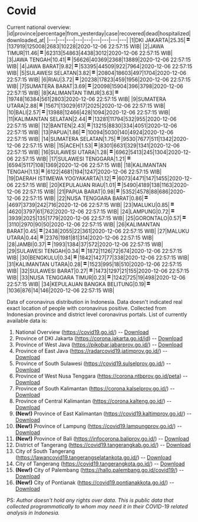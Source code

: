 # Covid
Current national overview:
|id|province|percentage|from_yesterday|case|recovered|dead|hospitalized|downloaded_at|
|---|---|---|---|---|---|---|---|---|
|1|DKI JAKARTA|25.35|![equal](https://github.com/ariefrachmannn/covid/raw/master/img/rsz_equal.png)|137919|125008|2683|10228|2020-12-06 22:57:15 WIB|
|2|JAWA TIMUR|11.46|![equal](https://github.com/ariefrachmannn/covid/raw/master/img/rsz_equal.png)|62313|54863|4438|3012|2020-12-06 22:57:15 WIB|
|3|JAWA TENGAH|10.41|![equal](https://github.com/ariefrachmannn/covid/raw/master/img/rsz_equal.png)|56626|40369|2368|13889|2020-12-06 22:57:15 WIB|
|4|JAWA BARAT|9.82|![equal](https://github.com/ariefrachmannn/covid/raw/master/img/rsz_equal.png)|53395|44509|922|7964|2020-12-06 22:57:15 WIB|
|5|SULAWESI SELATAN|3.82|![equal](https://github.com/ariefrachmannn/covid/raw/master/img/rsz_equal.png)|20804|18603|497|1704|2020-12-06 22:57:15 WIB|
|6|RIAU|3.72|![equal](https://github.com/ariefrachmannn/covid/raw/master/img/rsz_equal.png)|20238|17823|459|1956|2020-12-06 22:57:15 WIB|
|7|SUMATERA BARAT|3.69|![equal](https://github.com/ariefrachmannn/covid/raw/master/img/rsz_equal.png)|20098|15904|396|3798|2020-12-06 22:57:15 WIB|
|8|KALIMANTAN TIMUR|3.63|![equal](https://github.com/ariefrachmannn/covid/raw/master/img/rsz_equal.png)|19748|16384|561|2803|2020-12-06 22:57:15 WIB|
|9|SUMATERA UTARA|2.88|![equal](https://github.com/ariefrachmannn/covid/raw/master/img/rsz_equal.png)|15671|13029|617|2025|2020-12-06 22:57:15 WIB|
|10|BALI|2.57|![equal](https://github.com/ariefrachmannn/covid/raw/master/img/rsz_equal.png)|13988|12466|428|1094|2020-12-06 22:57:15 WIB|
|11|KALIMANTAN SELATAN|2.44|![equal](https://github.com/ariefrachmannn/covid/raw/master/img/rsz_equal.png)|13281|11794|532|955|2020-12-06 22:57:15 WIB|
|12|BANTEN|2.43|![equal](https://github.com/ariefrachmannn/covid/raw/master/img/rsz_equal.png)|13215|8830|334|4051|2020-12-06 22:57:15 WIB|
|13|PAPUA|1.86|![equal](https://github.com/ariefrachmannn/covid/raw/master/img/rsz_equal.png)|10094|5030|140|4924|2020-12-06 22:57:15 WIB|
|14|SUMATERA SELATAN|1.75|![equal](https://github.com/ariefrachmannn/covid/raw/master/img/rsz_equal.png)|9530|7677|511|1342|2020-12-06 22:57:15 WIB|
|15|ACEH|1.53|![equal](https://github.com/ariefrachmannn/covid/raw/master/img/rsz_equal.png)|8301|6631|329|1341|2020-12-06 22:57:15 WIB|
|16|SULAWESI UTARA|1.28|![equal](https://github.com/ariefrachmannn/covid/raw/master/img/rsz_equal.png)|6962|5413|245|1304|2020-12-06 22:57:15 WIB|
|17|SULAWESI TENGGARA|1.21|![equal](https://github.com/ariefrachmannn/covid/raw/master/img/rsz_equal.png)|6594|5117|108|1369|2020-12-06 22:57:15 WIB|
|18|KALIMANTAN TENGAH|1.13|![equal](https://github.com/ariefrachmannn/covid/raw/master/img/rsz_equal.png)|6122|4681|194|1247|2020-12-06 22:57:15 WIB|
|19|DAERAH ISTIMEWA YOGYAKARTA|1.12|![equal](https://github.com/ariefrachmannn/covid/raw/master/img/rsz_equal.png)|6073|4471|147|1455|2020-12-06 22:57:15 WIB|
|20|KEPULAUAN RIAU|1.01|![equal](https://github.com/ariefrachmannn/covid/raw/master/img/rsz_equal.png)|5490|4189|138|1163|2020-12-06 22:57:15 WIB|
|21|PAPUA BARAT|0.98|![equal](https://github.com/ariefrachmannn/covid/raw/master/img/rsz_equal.png)|5352|4578|88|686|2020-12-06 22:57:15 WIB|
|22|NUSA TENGGARA BARAT|0.86|![equal](https://github.com/ariefrachmannn/covid/raw/master/img/rsz_equal.png)|4697|3739|242|716|2020-12-06 22:57:15 WIB|
|23|MALUKU|0.85|![equal](https://github.com/ariefrachmannn/covid/raw/master/img/rsz_equal.png)|4620|3797|61|762|2020-12-06 22:57:15 WIB|
|24|LAMPUNG|0.72|![equal](https://github.com/ariefrachmannn/covid/raw/master/img/rsz_equal.png)|3939|2025|135|1779|2020-12-06 22:57:15 WIB|
|25|GORONTALO|0.57|![equal](https://github.com/ariefrachmannn/covid/raw/master/img/rsz_equal.png)|3110|2970|90|50|2020-12-06 22:57:15 WIB|
|26|KALIMANTAN BARAT|0.45|![equal](https://github.com/ariefrachmannn/covid/raw/master/img/rsz_equal.png)|2438|2055|22|361|2020-12-06 22:57:15 WIB|
|27|MALUKU UTARA|0.44|![equal](https://github.com/ariefrachmannn/covid/raw/master/img/rsz_equal.png)|2376|1981|81|314|2020-12-06 22:57:15 WIB|
|28|JAMBI|0.37|![equal](https://github.com/ariefrachmannn/covid/raw/master/img/rsz_equal.png)|1993|1384|37|572|2020-12-06 22:57:15 WIB|
|29|SULAWESI TENGAH|0.34|![equal](https://github.com/ariefrachmannn/covid/raw/master/img/rsz_equal.png)|1872|1126|72|674|2020-12-06 22:57:15 WIB|
|30|BENGKULU|0.34|![equal](https://github.com/ariefrachmannn/covid/raw/master/img/rsz_equal.png)|1842|1427|77|338|2020-12-06 22:57:15 WIB|
|31|KALIMANTAN UTARA|0.28|![equal](https://github.com/ariefrachmannn/covid/raw/master/img/rsz_equal.png)|1523|995|18|510|2020-12-06 22:57:15 WIB|
|32|SULAWESI BARAT|0.27|![equal](https://github.com/ariefrachmannn/covid/raw/master/img/rsz_equal.png)|1473|1297|21|155|2020-12-06 22:57:15 WIB|
|33|NUSA TENGGARA TIMUR|0.23|![equal](https://github.com/ariefrachmannn/covid/raw/master/img/rsz_equal.png)|1242|725|19|498|2020-12-06 22:57:15 WIB|
|34|KEPULAUAN BANGKA BELITUNG|0.19|![equal](https://github.com/ariefrachmannn/covid/raw/master/img/rsz_equal.png)|1036|876|14|146|2020-12-06 22:57:15 WIB|

Data of coronavirus distribution in Indonesia. Data doesn't indicated real exact location of people with coronavirus positive. Collected from Indonesian province and district level coronavirus portals. List of currently available data is:
1. National Overview (https://covid19.go.id/) -- [Download](https://www.dropbox.com/s/66ly270fw4y76fx/covid_nasional.csv?dl=0)
2. Province of DKI Jakarta (https://corona.jakarta.go.id/id) -- [Download](https://riwayat-file-covid-19-dki-jakarta-jakartagis.hub.arcgis.com/)
3. Province of West Java (https://pikobar.jabarprov.go.id/) -- [Download](https://www.dropbox.com/s/alg0zp60fylq6cn/covid_jabar.csv?dl=0)
4. Province of East Java (https://radarcovid19.jatimprov.go.id/) -- [Download](https://www.dropbox.com/sh/e7vtgcnl4ckbvr4/AADo9UMRDZvrhHn66qTHZOvNa?dl=0)
5. Province of South Sulawesi (https://covid19.sulselprov.go.id/) -- [Download](https://www.dropbox.com/s/z5ek23lwcztj7z7/covid_sulsel.csv?dl=0)
6. Province of West Nusa Tenggara (https://corona.ntbprov.go.id/peta) -- [Download](https://www.dropbox.com/s/4p2k93n42xx0c00/covid_ntb.csv?dl=0)
7. Province of South Kalimantan (https://corona.kalselprov.go.id/) -- [Download](https://www.dropbox.com/sh/7aa2kvz8lb04pzz/AADH1Oj5oFMw2mp-D3JStPRsa?dl=0)
8. Province of Central Kalimantan (https://corona.kalteng.go.id/) -- [Download](https://www.dropbox.com/s/9q01v5r3ys2ozk4/covid_kalteng.csv?dl=0)
9. **(New!)** Province of East Kalimantan (https://covid19.kaltimprov.go.id/) -- [Download](https://www.dropbox.com/sh/qhpxj532nm80goa/AAB6ek_fp1__ieTR0TFQpfIga?dl=0)
10. **(New!)** Province of Lampung (https://covid19.lampungprov.go.id/) -- [Download](https://www.dropbox.com/s/ecuew6oa9kzwqwx/covid_lampung.csv?dl=0)
11. **(New!)** Province of Bali (https://infocorona.baliprov.go.id/) -- [Download](https://www.dropbox.com/sh/iceiwun4ufttmiu/AAC7dSRMpfTjPI1Lfzw-LeCUa?dl=0)
12. District of Tangerang (https://covid19.tangerangkab.go.id/) -- [Download](https://www.dropbox.com/sh/yxovyy6sy5bnz4p/AACZzVHinisKmz8oQWyQJ3nua?dl=0)
13. City of South Tangerang (https://lawancovid19.tangerangselatankota.go.id/) -- [Download](https://www.dropbox.com/s/zlvxo4ivswdzmle/covid_tangsel.csv?dl=0)
14. City of Tangerang (https://covid19.tangerangkota.go.id/) -- [Download](https://www.dropbox.com/s/e53224kvdrpjzy0/covid_tangkot.csv?dl=0)
15. **(New!)** City of Palembang (https://hallo.palembang.go.id/covid19/) -- [Download](https://www.dropbox.com/sh/oj17bhwhlpjht9e/AABZEG-OiaSaFvikATDx6coEa?dl=0)
16. **(New!)** City of Pontianak (https://covid19.pontianakkota.go.id/) -- [Download](https://www.dropbox.com/sh/66if3y4ly51j4sh/AADQ-zwLGa7Kz4ZzJgDw2-3na?dl=0)

PS: *Author doesn't hold any rights over data. This is public data that collected programmatically to whom may need it in their COVID-19 related analysis in Indonesia.*
